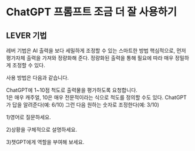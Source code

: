 # ChatGPT 프롬프트 조금 더 잘 사용하기

## 

## LEVER 기법

레버 기법은 AI 출력을 보다 세밀하게 조정할 수 있는 스마트한 방법
핵심적으로, 먼저 평가자체 출력을 가져와 정량화해 준다.
정량화된 출력을 통해 필요에 따라 매우 정밀하게 조정할 수 있다.

사용 방법은 다음과 같습니다.

ChatGPT에 1~10점 척도로 출력물을 평가하도록 요청합니다.  
1은 매우 캐주얼, 10은 매우 전문적이라는 식으로 척도를 정의할 수도 있다.
ChatGPT가 답을 알려준다(예: 6/10)
그런 다음 원하는 숫자로 조정한다(예: 3/10)

1)영어로 질문하세요.





2)상황을 구체적으로 설명하세요.




3)챗GPT에게 역할을 부여해 보세요.

